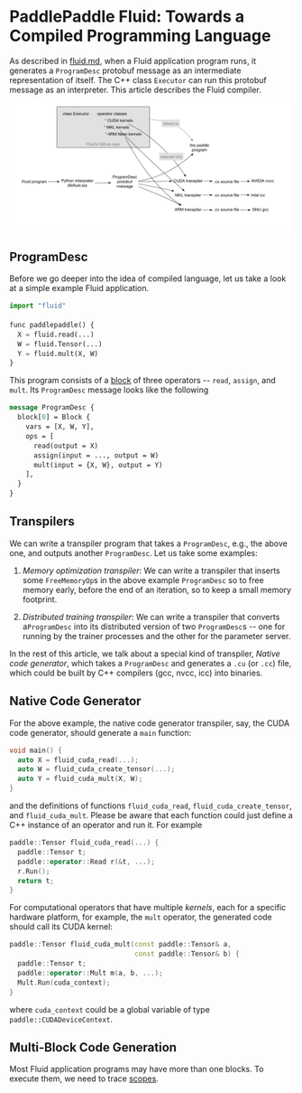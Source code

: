 # PaddlePaddle Fluid: Towards a Compiled Programming Language

As described in [fluid.md](fluid.md), when a Fluid application program
runs, it generates a `ProgramDesc` protobuf message as an intermediate
representation of itself.  The C++ class `Executor` can run this
protobuf message as an interpreter.  This article describes the Fluid
compiler.

![](fluid-compiler.png)

## ProgramDesc

Before we go deeper into the idea of compiled language, let us take a
look at a simple example Fluid application.

```python
import "fluid"

func paddlepaddle() {
  X = fluid.read(...)
  W = fluid.Tensor(...)
  Y = fluid.mult(X, W)
}
```

This program consists of a [block](../concepts/block.md) of three operators --
`read`, `assign`, and `mult`.  Its `ProgramDesc` message looks like
the following

```protobuf
message ProgramDesc {
  block[0] = Block {
    vars = [X, W, Y],
    ops = [
      read(output = X)
      assign(input = ..., output = W)
      mult(input = {X, W}, output = Y)
    ],
  }
}
```

## Transpilers

We can write a transpiler program that takes a `ProgramDesc`, e.g.,
the above one, and outputs another `ProgramDesc`.  Let us take some
examples:

1. *Memory optimization transpiler*: We can write a transpiler that
   inserts some `FreeMemoryOp`s in the above example `ProgramDesc` so
   to free memory early, before the end of an iteration, so to keep a
   small memory footprint.

1. *Distributed training transpiler*: We can write a transpiler that
   converts a`ProgramDesc` into its distributed version of two
   `ProgramDesc`s -- one for running by the trainer processes and the
   other for the parameter server.

In the rest of this article, we talk about a special kind of
transpiler, *Native code generator*, which takes a `ProgramDesc` and
generates a `.cu` (or `.cc`) file, which could be built by C++
compilers (gcc, nvcc, icc) into binaries.

## Native Code Generator

For the above example, the native code generator transpiler, say, the
CUDA code generator, should generate a `main` function:

```c++
void main() {
  auto X = fluid_cuda_read(...);
  auto W = fluid_cuda_create_tensor(...);
  auto Y = fluid_cuda_mult(X, W);
}
```

and the definitions of functions `fluid_cuda_read`,
`fluid_cuda_create_tensor`, and `fluid_cuda_mult`.  Please be aware
that each function could just define a C++ instance of an operator and
run it.  For example

```c++
paddle::Tensor fluid_cuda_read(...) {
  paddle::Tensor t;
  paddle::operator::Read r(&t, ...);
  r.Run();
  return t;
}
```

For computational operators that have multiple *kernels*, each for a
specific hardware platform, for example, the `mult` operator, the
generated code should call its CUDA kernel:

```c++
paddle::Tensor fluid_cuda_mult(const paddle::Tensor& a,
                               const paddle::Tensor& b) {
  paddle::Tensor t;
  paddle::operator::Mult m(a, b, ...);
  Mult.Run(cuda_context);
}
```

where `cuda_context` could be a global variable of type
`paddle::CUDADeviceContext`.

## Multi-Block Code Generation

Most Fluid application programs may have more than one blocks.  To
execute them, we need to trace [scopes](../concepts/scope.md).
